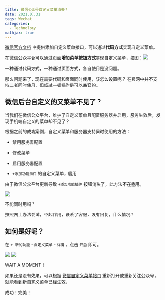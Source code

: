 ```yaml
---
title: 微信公众号自定义菜单消失？
date: 2021.07.31 
tags: Wechat
categories: 
  - Technology
mathjax: true 
---
```


[微信官方文档](https://developers.weixin.qq.com/doc/offiaccount/Custom_Menus/Creating_Custom-Defined_Menu.html) 中提供添加自定义菜单接口，可以通过**代码方式**实现自定义菜单。

在微信公众平台可以通过页面**增加菜单按钮方式**实现自定义菜单，如图：![](https://wyiyi.github.io/amber/contents/gzh/img.png)

一种通过代码方式，一种通过页面方式，各自使用是没问题。

那么问题来了，现在需要代码和页面同时使用，该怎么设置呢？
在官网中并不支持二者同时使用，但经过一顿操作是可以兼容的。

## 微信后台自定义的又菜单不见了？
当我们在微信公众平台，维护了自定义菜单且配置服务器并启用，服务生效后，发现手机端自定义的菜单却不见了？

根据之前的成功案例，自定义菜单和服务器支持同时使用的方法：

- 禁用服务器配置

- 修改菜单

- 启用服务器配置

- `+添加功能插件` 的自定义菜单，启用

由于微信公众平台更新导致 `+添加功能插件` 按钮消失了，此方法不在适用。

![](https://wyiyi.github.io/amber/contents/gzh/img_1.png)

不能同时用吗？

按照网上办法尝试，不起作用，联系了客服，没有回复，什么情况？

## 如何是好呢？

在 `+ 新的功能` - `自定义菜单` - `详情` ，点击 `开启` 即可。

![](https://wyiyi.github.io/amber/contents/gzh/img_2.png)
![](https://wyiyi.github.io/amber/contents/gzh/img_3.png)

WAIT A MOMENT！

如果还是没有效果，可以根据 [微信自定义菜单接口](https://developers.weixin.qq.com/doc/offiaccount/Custom_Menus/Creating_Custom-Defined_Menu.html)
重新打开或重新关注公众号，就能看到新自定义菜单已经生效。

成功！完美！